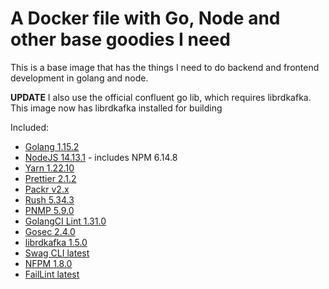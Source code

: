 # A Docker file with Go, Node and other base goodies I need

This is a base image that has the things I need to do backend and frontend development in golang and node.

**UPDATE** I also use the official confluent go lib, which requires librdkafka. This image now has librdkafka installed for building

Included:

- [Golang 1.15.2](https://golang.org/)
- [NodeJS 14.13.1](https://nodejs.org/en/) - includes NPM 6.14.8
- [Yarn 1.22.10](https://yarnpkg.com/)
- [Prettier 2.1.2](https://prettier.io/)
- [Packr v2.x](https://github.com/gobuffalo/packr)
- [Rush 5.34.3](https://rushjs.io/)
- [PNMP 5.9.0](https://pnpm.js.org/)
- [GolangCI Lint 1.31.0](https://github.com/golangci/golangci-lint)
- [Gosec 2.4.0](https://github.com/securego/gosec)
- [librdkafka 1.5.0](https://github.com/edenhill/librdkafka)
- [Swag CLI latest](https://github.com/swaggo/swag)
- [NFPM 1.8.0](https://github.com/goreleaser/nfpm)
- [FailLint latest](https://github.com/fatih/faillint)
